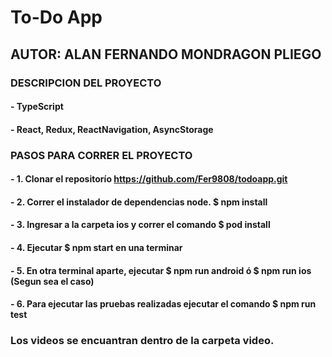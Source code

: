 # To-Do App

## AUTOR: ALAN FERNANDO MONDRAGON PLIEGO

### DESCRIPCION DEL PROYECTO
#### - TypeScript
#### - React, Redux, ReactNavigation, AsyncStorage

### PASOS PARA CORRER EL PROYECTO
#### - 1. Clonar el repositorío https://github.com/Fer9808/todoapp.git
#### - 2. Correr el instalador de dependencias node. $ npm install
#### - 3. Ingresar a la carpeta ios y correr el comando $ pod install
#### - 4. Ejecutar $ npm start en una terminar
#### - 5. En otra terminal aparte, ejecutar $ npm run android ó $ npm run ios (Segun sea el caso)
#### - 6. Para ejecutar las pruebas realizadas ejecutar el comando $ npm run test

### Los videos se encuantran dentro de la carpeta video.